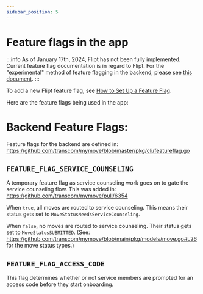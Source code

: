 ```yaml
---
sidebar_position: 5
---
```


# Feature flags in the app

:::info
As of January 17th, 2024, Flipt has not been fully implemented. Current feature flag documentation is in regard to Flipt. For the "experimental" method of feature flagging in the backend, please see [this document](how-to/add-an-experimental-feature-flag.md).
:::

To add a new Flipt feature flag, see [How to Set Up a Feature Flag](how-to/set-up-a-feature-flag.md).

Here are the feature flags being used in the app:

# Backend Feature Flags:
Feature flags for the backend are defined in: https://github.com/transcom/mymove/blob/master/pkg/cli/featureflag.go

## `FEATURE_FLAG_SERVICE_COUNSELING`
A temporary feature flag as service counseling work goes on to gate the service counseling flow. This was added in: https://github.com/transcom/mymove/pull/6354

When `true`, all moves are routed to service counseling. This means their status gets set to `MoveStatusNeedsServiceCounseling`.

When `false`, no moves are routed to service counseling. Their status gets set to `MoveStatusSUBMITTED`. (See: https://github.com/transcom/mymove/blob/main/pkg/models/move.go#L26 for the move status types.)

## `FEATURE_FLAG_ACCESS_CODE`
This flag determines whether or not service members are prompted for an access code before they start onboarding.

